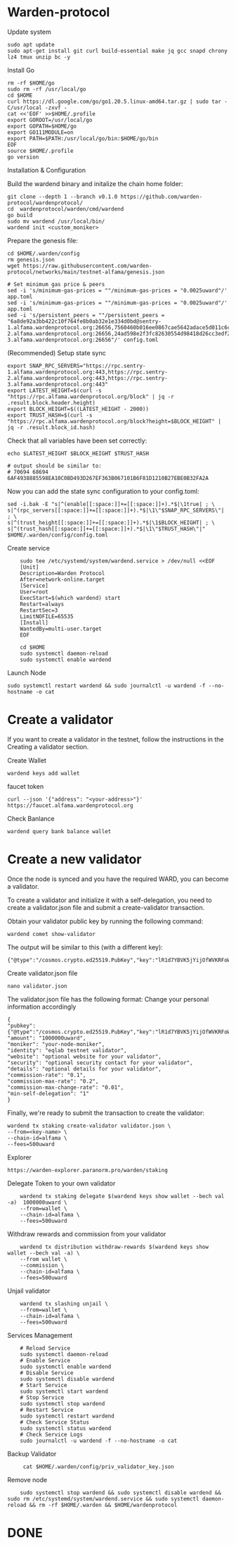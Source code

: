 # Warden-protocol

Update system

    sudo apt update
    sudo apt-get install git curl build-essential make jq gcc snapd chrony lz4 tmux unzip bc -y

Install Go

    rm -rf $HOME/go
    sudo rm -rf /usr/local/go
    cd $HOME
    curl https://dl.google.com/go/go1.20.5.linux-amd64.tar.gz | sudo tar -C/usr/local -zxvf -
    cat <<'EOF' >>$HOME/.profile
    export GOROOT=/usr/local/go
    export GOPATH=$HOME/go
    export GO111MODULE=on
    export PATH=$PATH:/usr/local/go/bin:$HOME/go/bin
    EOF
    source $HOME/.profile
    go version

Installation & Configuration

Build the wardend binary and initalize the chain home folder:

    git clone --depth 1 --branch v0.1.0 https://github.com/warden-protocol/wardenprotocol/
    cd  wardenprotocol/warden/cmd/wardend
    go build
    sudo mv wardend /usr/local/bin/
    wardend init <custom_moniker>

Prepare the genesis file:

    cd $HOME/.warden/config
    rm genesis.json
    wget https://raw.githubusercontent.com/warden-protocol/networks/main/testnet-alfama/genesis.json

    # Set minimum gas price & peers
    sed -i 's/minimum-gas-prices = ""/minimum-gas-prices = "0.0025uward"/' app.toml
    sed -i 's/minimum-gas-prices = ""/minimum-gas-prices = "0.0025uward"/' app.toml
    sed -i 's/persistent_peers = ""/persistent_peers = "6a8de92a3bb422c10f764fe8b0ab32e1e334d0bd@sentry-1.alfama.wardenprotocol.org:26656,7560460b016ee0867cae5642adace5d011c6c0ae@sentry-2.alfama.wardenprotocol.org:26656,24ad598e2f3fc82630554d98418d26cc3edf28b9@sentry-3.alfama.wardenprotocol.org:26656"/' config.toml

(Recommended) Setup state sync

    export SNAP_RPC_SERVERS="https://rpc.sentry-1.alfama.wardenprotocol.org:443,https://rpc.sentry-2.alfama.wardenprotocol.org:443,https://rpc.sentry-3.alfama.wardenprotocol.org:443"
    export LATEST_HEIGHT=$(curl -s "https://rpc.alfama.wardenprotocol.org/block" | jq -r .result.block.header.height)
    export BLOCK_HEIGHT=$((LATEST_HEIGHT - 2000))
    export TRUST_HASH=$(curl -s "https://rpc.alfama.wardenprotocol.org/block?height=$BLOCK_HEIGHT" | jq -r .result.block_id.hash)

Check that all variables have been set correctly:

    echo $LATEST_HEIGHT $BLOCK_HEIGHT $TRUST_HASH

    # output should be similar to:
    # 70694 68694 6AF4938885598EA10C0BD493D267EF363B067101B6F81D1210B27EBE0B32FA2A

Now you can add the state sync configuration to your config.toml:

    sed -i.bak -E "s|^(enable[[:space:]]+=[[:space:]]+).*$|\1true| ; \
    s|^(rpc_servers[[:space:]]+=[[:space:]]+).*$|\1\"$SNAP_RPC_SERVERS\"| ; \
    s|^(trust_height[[:space:]]+=[[:space:]]+).*$|\1$BLOCK_HEIGHT| ; \
    s|^(trust_hash[[:space:]]+=[[:space:]]+).*$|\1\"$TRUST_HASH\"|" $HOME/.warden/config/config.toml

Create service

        sudo tee /etc/systemd/system/wardend.service > /dev/null <<EOF
        [Unit]
        Description=Warden Protocol
        After=network-online.target
        [Service]
        User=root
        ExecStart=$(which wardend) start
        Restart=always
        RestartSec=3
        LimitNOFILE=65535
        [Install]
        WantedBy=multi-user.target
        EOF
        
        cd $HOME
        sudo systemctl daemon-reload
        sudo systemctl enable wardend


Launch Node

    sudo systemctl restart wardend && sudo journalctl -u wardend -f --no-hostname -o cat

# Create a validator
If you want to create a validator in the testnet, follow the instructions in the Creating a validator section.

Create Wallet

    wardend keys add wallet



faucet token 

    curl --json '{"address": "<your-address>"}' https://faucet.alfama.wardenprotocol.org

Check Banlance

    wardend query bank balance wallet

# Create a new validator
Once the node is synced and you have the required WARD, you can become a validator.

To create a validator and initialize it with a self-delegation, you need to create a validator.json file and submit a create-validator transaction.

Obtain your validator public key by running the following command:

    wardend comet show-validator

The output will be similar to this (with a different key):

    {"@type":"/cosmos.crypto.ed25519.PubKey","key":"lR1d7YBVK5jYijOfWVKRFoWCsS4dg3kagT7LB9GnG8I="}

Create validator.json file

    nano validator.json

The validator.json file has the following format: Change your personal information accordingly

    {    
    "pubkey": {"@type":"/cosmos.crypto.ed25519.PubKey","key":"lR1d7YBVK5jYijOfWVKRFoWCsS4dg3kagT7LB9GnG8I="},
    "amount": "1000000uward",
    "moniker": "your-node-moniker",
    "identity": "eqlab testnet validator",
    "website": "optional website for your validator",
    "security": "optional security contact for your validator",
    "details": "optional details for your validator",
    "commission-rate": "0.1",
    "commission-max-rate": "0.2",
    "commission-max-change-rate": "0.01",
    "min-self-delegation": "1"
    }

Finally, we're ready to submit the transaction to create the validator:

    wardend tx staking create-validator validator.json \
    --from=<key-name> \
    --chain-id=alfama \
    --fees=500uward

Explorer

    https://warden-explorer.paranorm.pro/warden/staking


Delegate Token to your own validator

        wardend tx staking delegate $(wardend keys show wallet --bech val -a)  1000000uward \
        --from=wallet \
        --chain-id=alfama \
        --fees=500uward

Withdraw rewards and commission from your validator

        wardend tx distribution withdraw-rewards $(wardend keys show wallet --bech val -a) \
        --from wallet \
        --commission \
        --chain-id=alfama \
        --fees=500uward

Unjail validator

        wardend tx slashing unjail \
        --from=wallet \
        --chain-id=alfama \
        --fees=500uward


Services Management

        # Reload Service
        sudo systemctl daemon-reload
        # Enable Service
        sudo systemctl enable wardend
        # Disable Service
        sudo systemctl disable wardend
        # Start Service
        sudo systemctl start wardend
        # Stop Service
        sudo systemctl stop wardend
        # Restart Service
        sudo systemctl restart wardend
        # Check Service Status
        sudo systemctl status wardend
        # Check Service Logs
        sudo journalctl -u wardend -f --no-hostname -o cat

 Backup Validator

         cat $HOME/.warden/config/priv_validator_key.json

Remove node

        sudo systemctl stop wardend && sudo systemctl disable wardend && sudo rm /etc/systemd/system/wardend.service && sudo systemctl daemon-reload && rm -rf $HOME/.warden && $HOME/wardenprotocol
  # DONE 
    

        
